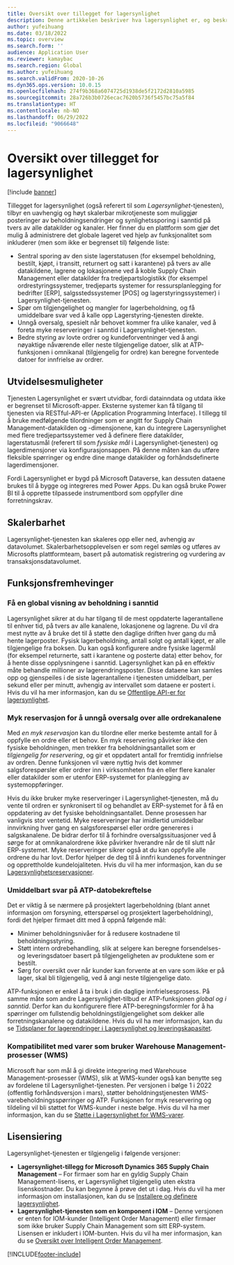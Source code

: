 ```yaml
---
title: Oversikt over tillegget for lagersynlighet
description: Denne artikkelen beskriver hva lagersynlighet er, og beskriver funksjonene i det.
author: yufeihuang
ms.date: 03/18/2022
ms.topic: overview
ms.search.form: ''
audience: Application User
ms.reviewer: kamaybac
ms.search.region: Global
ms.author: yufeihuang
ms.search.validFrom: 2020-10-26
ms.dyn365.ops.version: 10.0.15
ms.openlocfilehash: 274f9b368a6074725d1938de5f2172d2810a5985
ms.sourcegitcommit: 28a726b3b0726ecac7620b5736f5457bc75a5f84
ms.translationtype: HT
ms.contentlocale: nb-NO
ms.lasthandoff: 06/29/2022
ms.locfileid: "9066648"
---
```

# <a name="inventory-visibility-add-in-overview"></a>Oversikt over tillegget for lagersynlighet

[!include [banner](../includes/banner.md)]

Tillegget for lagersynlighet (også referert til som *Lagersynlighet*-tjenesten), tilbyr en uavhengig og høyt skalerbar mikrotjeneste som muliggjør posteringer av beholdningsendringer og synlighetssporing i sanntid på tvers av alle datakilder og kanaler. Her finner du en plattform som gjør det mulig å administrere det globale lageret ved hjelp av funksjonalitet som inkluderer (men som ikke er begrenset til) følgende liste:

- Sentral sporing av den siste lagerstatusen (for eksempel beholdning, bestilt, kjøpt, i transitt, returnert og satt i karantene) på tvers av alle datakildene, lagrene og lokasjonene ved å koble Supply Chain Management eller datakilder fra tredjepartslogistikk (for eksempel ordrestyringssystemer, tredjeparts systemer for ressursplanlegging for bedrifter \[ERP\], salgsstedssystemer \[POS\] og lagerstyringssystemer) i Lagersynlighet-tjenesten.
- Spør om tilgjengelighet og mangler for lagerbeholdning, og få umiddelbare svar ved å kalle opp Lagerstyring-tjenesten direkte.
- Unngå oversalg, spesielt når behovet kommer fra ulike kanaler, ved å foreta myke reserveringer i sanntid i Lagersynlighet-tjenesten.
- Bedre styring av lovte ordrer og kundeforventninger ved å angi nøyaktige nåværende eller neste tilgjengelige datoer, slik at ATP-funksjonen i omnikanal (tilgjengelig for ordre) kan beregne forventede datoer for innfrielse av ordrer.

## <a name="extensibility"></a>Utvidelsesmuligheter

Tjenesten Lagersynlighet er svært utvidbar, fordi datainndata og utdata ikke er begrenset til Microsoft-apper. Eksterne systemer kan få tilgang til tjenesten via RESTful-API-er (Application Programming Interface). I tillegg til å bruke medfølgende tilordninger som er angitt for Supply Chain Management-datakilden og -dimensjonene, kan du integrere Lagersynlighet med flere tredjepartssystemer ved å definere flere datakilder, lagerstatusmål (referert til som *fysiske mål* i Lagersynlighet-tjenesten) og lagerdimensjoner via konfigurasjonsappen. På denne måten kan du utføre fleksible spørringer og endre dine mange datakilder og forhåndsdefinerte lagerdimensjoner.

Fordi Lagersynlighet er bygd på Microsoft Dataverse, kan dessuten dataene brukes til å bygge og integreres med Power Apps. Du kan også bruke Power BI til å opprette tilpassede instrumentbord som oppfyller dine forretningskrav.

## <a name="scalability"></a>Skalerbarhet

Lagersynlighet-tjenesten kan skaleres opp eller ned, avhengig av datavolumet. Skalerbarhetsopplevelsen er som regel sømløs og utføres av Microsofts plattformteam, basert på automatisk registrering og vurdering av transaksjonsdatavolumet.

## <a name="feature-highlights"></a>Funksjonsfremhevinger

### <a name="get-a-global-view-of-real-time-inventory"></a>Få en global visning av beholdning i sanntid

Lagersynlighet sikrer at du har tilgang til de mest oppdaterte lagerantallene til enhver tid, på tvers av alle kanalene, lokasjonene og lagrene. Du vil dra mest nytte av å bruke det til å støtte den daglige driften hver gang du må hente lagerposter. Fysisk lagerbeholdning, antall solgt og antall kjøpt, er alle tilgjengelige fra boksen. Du kan også konfigurere andre fysiske lagermål (for eksempel returnerte, satt i karantene og posterte data) etter behov, for å hente disse opplysningene i sanntid. Lagersynlighet kan på en effektiv måte behandle millioner av lagerendringsposter. Disse dataene kan samles opp og gjenspeiles i de siste lagerantallene i tjenesten umiddelbart, per sekund eller per minutt, avhengig av intervallet som dataene er postert i. Hvis du vil ha mer informasjon, kan du se [Offentlige API-er for lagersynlighet](inventory-visibility-api.md).

### <a name="soft-reservation-to-avoid-overselling-across-all-order-channels"></a>Myk reservasjon for å unngå oversalg over alle ordrekanalene

Med *en myk reservasjon* kan du tilordne eller merke bestemte antall for å oppfylle en ordre eller et behov. En myk reservering påvirker ikke den fysiske beholdningen, men trekker fra beholdningsantallet som er *tilgjengelig for reservering*, og gir et oppdatert antall for fremtidig innfrielse av ordren. Denne funksjonen vil være nyttig hvis det kommer salgsforespørsler eller ordrer inn i virksomheten fra én eller flere kanaler eller datakilder som er utenfor ERP-systemet for planlegging av systemoppføringer.

Hvis du ikke bruker myke reserveringer i Lagersynlighet-tjenesten, må du vente til ordren er synkronisert til og behandlet av ERP-systemet for å få en oppdatering av det fysiske beholdningsantallet. Denne prosessen har vanligvis stor ventetid. Myke reserveringer har imidlertid umiddelbar innvirkning hver gang en salgsforespørsel eller ordre genereres i salgskanalene. De bidrar derfor til å forhindre oversalgssituasjoner ved å sørge for at omnikanalordrene ikke påvirker hverandre når de til slutt når ERP-systemet. Myke reserveringer sikrer også at du kan oppfylle alle ordrene du har lovt. Derfor hjelper de deg til å innfri kundenes forventninger og opprettholde kundelojaliteten. Hvis du vil ha mer informasjon, kan du se [Lagersynlighetsreservasjoner](inventory-visibility-reservations.md).

### <a name="immediate-response-of-atp-dates-confirmation"></a>Umiddelbart svar på ATP-datobekreftelse

Det er viktig å se nærmere på prosjektert lagerbeholdning (blant annet informasjon om forsyning, etterspørsel og prosjektert lagerbeholdning), fordi det hjelper firmaet ditt med å oppnå følgende mål:

- Minimer beholdningsnivåer for å redusere kostnadene til beholdningsstyring.
- Støtt intern ordrebehandling, slik at selgere kan beregne forsendelses- og leveringsdatoer basert på tilgjengeligheten av produktene som er bestilt.
- Sørg for oversikt over når kunder kan forvente at en vare som ikke er på lager, skal bli tilgjengelig, ved å angi neste tilgjengelige dato.

ATP-funksjonen er enkel å ta i bruk i din daglige innfrielsesprosess. På samme måte som andre Lagersynlighet-tilbud er ATP-funksjonen *global og i sanntid*. Derfor kan du konfigurere flere ATP-beregningsformler for å ha spørringer om fullstendig beholdningstilgjengelighet som dekker alle forretningskanalene og datakildene. Hvis du vil ha mer informasjon, kan du se [Tidsplaner for lagerendringer i Lagersynlighet og leveringskapasitet](inventory-visibility-available-to-promise.md).

### <a name="compatibility-with-warehouse-management-processes-wms-items"></a>Kompatibilitet med varer som bruker Warehouse Management-prosesser (WMS)

Microsoft har som mål å gi direkte integrering med Warehouse Management-prosesser (WMS), slik at WMS-kunder også kan benytte seg av fordelene til Lagersynlighet-tjenesten. Per versjonen i bølge 1 i 2022 (offentlig forhåndsversjon i mars), støtter beholdningstjenesten WMS-varebeholdningsspørringer og ATP. Funksjonen for myk reservering og tildeling vil bli støttet for WMS-kunder i neste bølge. Hvis du vil ha mer informasjon, kan du se [Støtte i Lagersynlighet for WMS-varer](inventory-visibility-whs-support.md).

## <a name="licensing"></a>Lisensiering

Lagersynlighet-tjenesten er tilgjengelig i følgende versjoner:

- **Lagersynlighet-tillegg for Microsoft Dynamics 365 Supply Chain Management** – For firmaer som har en gyldig Supply Chain Management-lisens, er Lagersynlighet tilgjengelig uten ekstra lisenskostnader. Du kan begynne å prøve det ut i dag. Hvis du vil ha mer informasjon om installasjonen, kan du se [Installere og definere lagersynlighet](inventory-visibility-setup.md).
- **Lagersynlighet-tjenesten som en komponent i IOM** – Denne versjonen er enten for IOM-kunder (Intelligent Order Management) eller firmaer som ikke bruker Supply Chain Management som sitt ERP-system. Lisensen er inkludert i IOM-bunten. Hvis du vil ha mer informasjon, kan du se [Oversikt over Intelligent Order Management](/dynamics365/intelligent-order-management/overview).

[!INCLUDE[footer-include](../../includes/footer-banner.md)]
